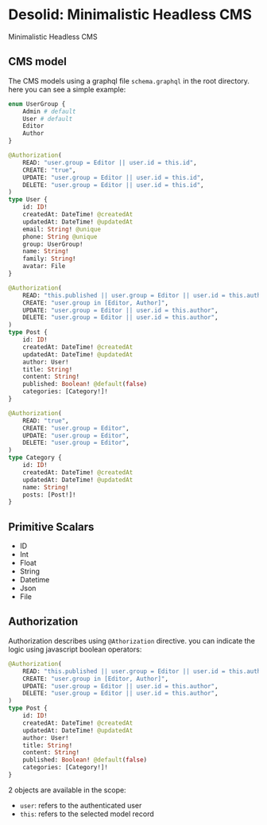 # Desolid: Minimalistic Headless CMS

Minimalistic Headless CMS

## CMS model

The CMS models using a graphql file `schema.graphql` in the root directory. here you can see a simple example:

```graphql
enum UserGroup {
    Admin # default
    User # default
    Editor
    Author
}

@Authorization(
    READ: "user.group = Editor || user.id = this.id",
    CREATE: "true",
    UPDATE: "user.group = Editor || user.id = this.id",
    DELETE: "user.group = Editor || user.id = this.id",
)
type User {
    id: ID!
    createdAt: DateTime! @createdAt
    updatedAt: DateTime! @updatedAt
    email: String! @unique
    phone: String @unique
    group: UserGroup!
    name: String!
    family: String!
    avatar: File
}

@Authorization(
    READ: "this.published || user.group = Editor || user.id = this.author",
    CREATE: "user.group in [Editor, Author]",
    UPDATE: "user.group = Editor || user.id = this.author",
    DELETE: "user.group = Editor || user.id = this.author",
)
type Post {
    id: ID!
    createdAt: DateTime! @createdAt
    updatedAt: DateTime! @updatedAt
    author: User!
    title: String!
    content: String!
    published: Boolean! @default(false)
    categories: [Category!]!
}

@Authorization(
    READ: "true",
    CREATE: "user.group = Editor",
    UPDATE: "user.group = Editor",
    DELETE: "user.group = Editor",
)
type Category {
    id: ID!
    createdAt: DateTime! @createdAt
    updatedAt: DateTime! @updatedAt
    name: String!
    posts: [Post!]!
}
```

## Primitive Scalars

-   ID
-   Int
-   Float
-   String
-   Datetime
-   Json
-   File

## Authorization

Authorization describes using `@Athorization` directive. you can indicate the logic using javascript boolean operators:

```graphql
@Authorization(
    READ: "this.published || user.group = Editor || user.id = this.author",
    CREATE: "user.group in [Editor, Author]",
    UPDATE: "user.group = Editor || user.id = this.author",
    DELETE: "user.group = Editor || user.id = this.author",
)
type Post {
    id: ID!
    createdAt: DateTime! @createdAt
    updatedAt: DateTime! @updatedAt
    author: User!
    title: String!
    content: String!
    published: Boolean! @default(false)
    categories: [Category!]!
}
```

2 objects are available in the scope:

-   `user`: refers to the authenticated user
-   `this`: refers to the selected model record
